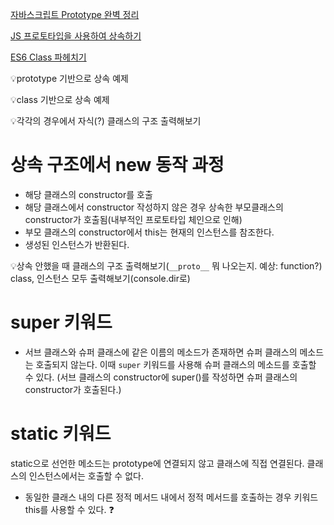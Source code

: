 [자바스크립트 Prototype 완벽 정리](https://velog.io/@adam2/%EC%9E%90%EB%B0%94%EC%8A%A4%ED%81%AC%EB%A6%BD%ED%8A%B8-Prototype-%EC%99%84%EB%B2%BD-%EC%A0%95%EB%A6%AC)

[JS 프로토타입을 사용하여 상속하기](https://evan-moon.github.io/2019/10/27/inheritance-with-prototype/)

[ES6 Class 파헤치기](https://jongmin92.github.io/2017/06/18/JavaScript/class/)

💡prototype 기반으로 상속 예제

💡class 기반으로 상속 예제

💡각각의 경우에서 자식(?) 클래스의 구조 출력해보기

# 상속 구조에서 new 동작 과정

- 해당 클래스의 constructor를 호출
- 해당 클래스에서 constructor 작성하지 않은 경우 상속한 부모클래스의 constructor가 호출됨(내부적인 프로토타입 체인으로 인해)
- 부모 클래스의 constructor에서 this는 현재의 인스턴스를 참조한다.
- 생성된 인스턴스가 반환된다.

💡상속 안했을 때 클래스의 구조 출력해보기(`__proto__` 뭐 나오는지. 예상: function?)
class, 인스턴스 모두 출력해보기(console.dir로)

# super 키워드

- 서브 클래스와 슈퍼 클래스에 같은 이름의 메소드가 존재하면 슈퍼 클래스의 메소드는 호출되지 않는다. 이때 `super` 키워드를 사용해 슈퍼 클래스의 메소드를 호출할 수 있다. (서브 클래스의 constructor에 super()를 작성하면 슈퍼 클래스의 constructor가 호출된다.)

# static 키워드

static으로 선언한 메소드는 prototype에 연결되지 않고 클래스에 직접 연결된다. 클래스의 인스턴스에서는 호출할 수 없다.

- 동일한 클래스 내의 다른 정적 메서드 내에서 정적 메서드를 호출하는 경우 키워드 this를 사용할 수 있다. ❓
